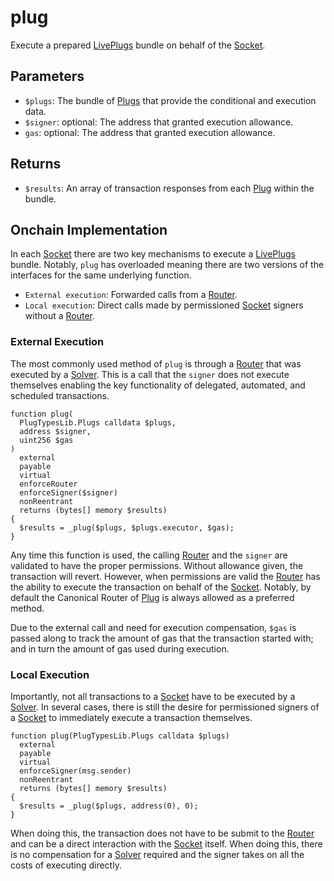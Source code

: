 # plug

Execute a prepared [LivePlugs](/generated/base-types/LivePlugs) bundle on behalf of the [Socket](/core/sockets).

## Parameters

- `$plugs`: The bundle of [Plugs](/generated/base-types/Plugs) that provide the conditional and execution data.
- `$signer`: optional: The address that granted execution allowance.
- `gas`: optional: The address that granted execution allowance.

## Returns

- `$results`: An array of transaction responses from each [Plug](/generated/base-types/Plug) within the bundle.

## Onchain Implementation

In each [Socket](/core/sockets) there are two key mechanisms to execute a [LivePlugs](/generated/base-types/LivePlugs) bundle. Notably, `plug` has overloaded meaning there are two versions of the interfaces for the same underlying function.

- `External execution`: Forwarded calls from a [Router](/core/routers).
- `Local execution`: Direct calls made by permissioned [Socket](/core/sockets) signers without a [Router](/core/routers).

### External Execution

The most commonly used method of `plug` is through a [Router](/core/routers) that was executed by a [Solver](/core/solvers). This is a call that the `signer` does not execute themselves enabling the key functionality of delegated, automated, and scheduled transactions.

```solidity
function plug(
  PlugTypesLib.Plugs calldata $plugs,
  address $signer,
  uint256 $gas
)
  external
  payable
  virtual
  enforceRouter
  enforceSigner($signer)
  nonReentrant
  returns (bytes[] memory $results)
{
  $results = _plug($plugs, $plugs.executor, $gas);
}
```

Any time this function is used, the calling [Router](/core/routers) and the `signer` are validated to have the proper permissions. Without allowance given, the transaction will revert. However, when permissions are valid the [Router](/core/routers) has the ability to execute the transaction on behalf of the [Socket](/core/sockets). Notably, by default the Canonical Router of [Plug](/) is always allowed as a preferred method.

Due to the external call and need for execution compensation, `$gas` is passed along to track the amount of gas that the transaction started with; and in turn the amount of gas used during execution.

### Local Execution

Importantly, not all transactions to a [Socket](/core/sockets) have to be executed by a [Solver](/core/solvers). In several cases, there is still the desire for permissioned signers of a [Socket](/core/sockets) to immediately execute a transaction themselves.

```solidity
function plug(PlugTypesLib.Plugs calldata $plugs)
  external
  payable
  virtual
  enforceSigner(msg.sender)
  nonReentrant
  returns (bytes[] memory $results)
{
  $results = _plug($plugs, address(0), 0);
}
```

When doing this, the transaction does not have to be submit to the [Router](/core/routers) and can be a direct interaction with the [Socket](/core/sockets) itself. When doing this, there is no compensation for a [Solver](/core/solver) required and the signer takes on all the costs of executing directly.
